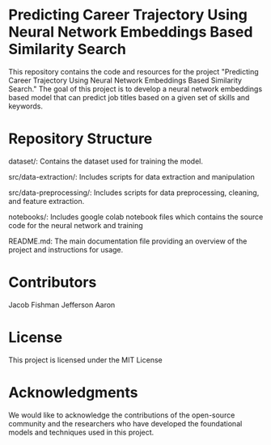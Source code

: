 # Predicting Career Trajectory Using Neural Network Embeddings Based Similarity Search
This repository contains the code and resources for the project "Predicting Career Trajectory Using Neural Network Embeddings Based Similarity Search." The goal of this project is to develop a neural network embeddings based model that can predict job titles based on a given set of skills and keywords.

# Repository Structure
dataset/: Contains the dataset used for training the model.

src/data-extraction/: Includes scripts for data extraction and manipulation

src/data-preprocessing/: Includes scripts for data preprocessing, cleaning, and feature extraction.

notebooks/: Includes google colab notebook files which contains the source code for the neural network and training

README.md: The main documentation file providing an overview of the project and instructions for usage.


# Contributors
Jacob Fishman
Jefferson Aaron

# License
This project is licensed under the MIT License

# Acknowledgments
We would like to acknowledge the contributions of the open-source community and the researchers who have developed the foundational models and techniques used in this project.
